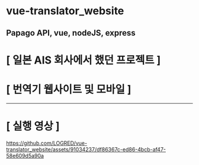 # vue-translator_website
Papago API, vue, nodeJS, express
---
# [ 일본 AIS 회사에서 했던 프로젝트 ]

# [ 번역기 웹사이트 및 모바일 ]

---

# [ 실행 영상 ]

https://github.com/LOGRED/vue-translator_website/assets/91034237/df86367c-ed86-4bcb-af47-58e609d5a90a


